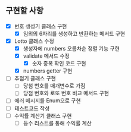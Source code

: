 ## 구현할 사항
- [x] 번호 생성기 클래스 구현
  - [x] 임의의 6자리를 생성하고 반환하는 메서드 구현
- [x] Lotto 클래스 수정
  - [x] 생성자에 numbers 오름차순 정렬 기능 구현 
  - [x] validate 메서드 수정
    - [x] 숫자 중복 확인 코드 구현
  - [x] numbers getter 구현
- [ ] 추첨기 클래스 구현
  - [ ] 당첨 번호를 매개변수로 가짐
  - [ ] 당첨 번호와 로또 번호 비교 메서드 구현
- [ ] 에러 메시지를 Enum으로 구현
- [ ] 테스트코드 작성
- [ ] 수익률 계산기 클래스 구현
  - [ ] 등수 리스트를 통해 수익률 계산